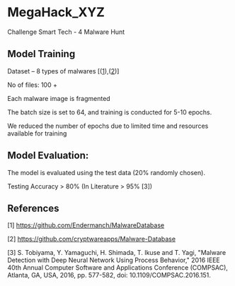 # MegaHack_XYZ
Challenge Smart Tech - 4 Malware Hunt


## Model Training
Dataset – 8 types of malwares [([1](https://github.com/Endermanch/MalwareDatabase)),([2](https://github.com/cryptwareapps/Malware-Database))]

No of files: 100 +

Each malware image is fragmented

The batch size is set to 64, and training is conducted for 5-10 epochs.

We reduced the number of epochs due to limited time and resources available for training

## Model Evaluation:
The model is evaluated using the test data (20% randomly chosen).

Testing Accuracy > 80% (In Literature > 95% [3])


## References
[1] https://github.com/Endermanch/MalwareDatabase

[2] https://github.com/cryptwareapps/Malware-Database 

[3] S. Tobiyama, Y. Yamaguchi, H. Shimada, T. Ikuse and T. Yagi, "Malware Detection with Deep Neural Network Using Process Behavior," 2016 IEEE 40th Annual Computer Software and Applications Conference (COMPSAC), Atlanta, GA, USA, 2016, pp. 577-582, doi: 10.1109/COMPSAC.2016.151.
